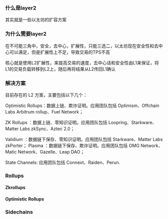 ### 什么是layer2

其实就是一些以太坊的扩容方案

### 为什么需要layer2

在不可能三角中，安全，去中心，扩展性，只能三选二，以太坊现在安全性和去中心可以满足，但是扩展性上不足，导致交易的TPS不高

核心就是使用L2扩展性，来提高交易的速度，去中心话和安全性由L1来保证，将L1的交易负载转移到L2上，随后再将结果从L2传回L1确认

### 解决方案

目前存在的 L2 方案，主要包括以下几个：

Optimistic Rollups：数据上链、欺诈证明。应用团队包括 Optimism、Offchain Labs Arbitrum rollup、Fuel Network；


ZK Rollups ：数据上链、零知识证明。应用团队包括 Loopring、Starkware、Matter Labs zkSync、Aztec 2.0；


Validium ：数据链下保存、零知识证明。应用团队包括 Starkware、Matter Labs zkPorter； Plasma ：数据链下保存、欺诈证明。应用团队包括 OMG Network、Matic Network、Gazelle、Leap DAO；


State Channels: 应用团队包括 Connext、Raiden、Perun.



### Rollups

#### Zkrollups

#### Optimistic Rollups


### Sidechains
